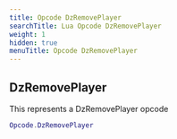 ```yaml
---
title: Opcode DzRemovePlayer
searchTitle: Lua Opcode DzRemovePlayer
weight: 1
hidden: true
menuTitle: Opcode DzRemovePlayer
---
```

## DzRemovePlayer

This represents a DzRemovePlayer opcode
```lua
Opcode.DzRemovePlayer
```